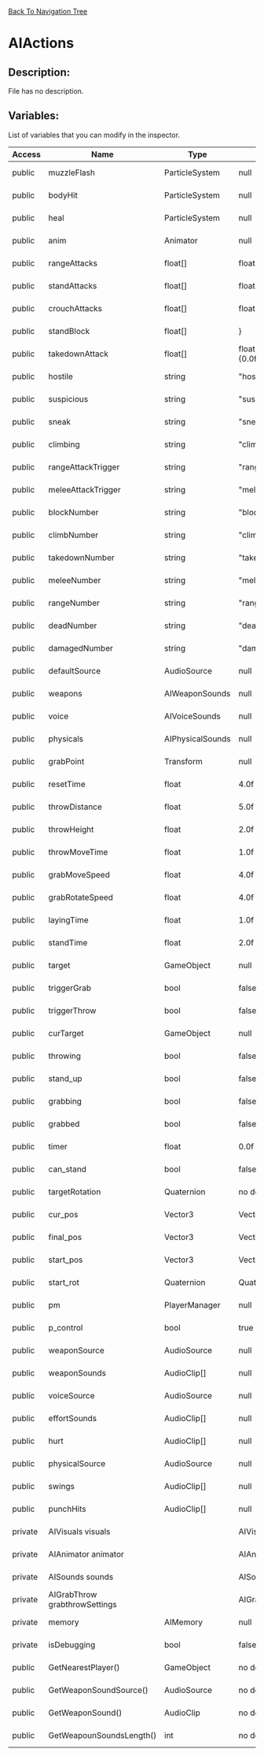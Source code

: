 [Back To Navigation Tree](https://wesleywh.github.io/GameDevRepo/docs/navigation.html)
# AIActions

## Description:
File has no description.

## Variables:
List of variables that you can modify in the inspector.

|Access|Name|Type|Default Value|Description|
|---|---|---|---|---|
|public|muzzleFlash|ParticleSystem|null|No description.|
|public|bodyHit|ParticleSystem|null|No description.|
|public|heal|ParticleSystem|null|No description.|
|public|anim|Animator|null|No description.|
|public|rangeAttacks|float[]|float[1]{1.0f}|No description.|
|public|standAttacks|float[]|float[9]{0.1818182f,0.2727273f,0.3636364f,0.4545455f,0.5454546f,0.7272727f,0.8181818f,0.9090909f,1.0f}|No description.|
|public|crouchAttacks|float[]|float[2]{0.0f,1.0f}|No description.|
|public|standBlock|float[]|}|No description.|
|public|takedownAttack|float[]|float[12]{0.0f,0.09090f,0.18181f,0.27272f,0.363636f,0.454545f,0.545454f,0.636363f,0.727272f,0.818181f,0.909090f,1.0f}|No description.|
|public|hostile|string|"hostile"|No description.|
|public|suspicious|string|"suspicious"|No description.|
|public|sneak|string|"sneak"|No description.|
|public|climbing|string|"climbing"|No description.|
|public|rangeAttackTrigger|string|"rangeAttack"|No description.|
|public|meleeAttackTrigger|string|"melee"|No description.|
|public|blockNumber|string|"blockNumber"|No description.|
|public|climbNumber|string|"climbNumber"|No description.|
|public|takedownNumber|string|"takedownNumber"|No description.|
|public|meleeNumber|string|"meleeNumber"|No description.|
|public|rangeNumber|string|"rangeNumber"|No description.|
|public|deadNumber|string|"deadNumber"|No description.|
|public|damagedNumber|string|"damagedNumber"|No description.|
|public|defaultSource|AudioSource|null|No description.|
|public|weapons|AIWeaponSounds|null|No description.|
|public|voice|AIVoiceSounds|null|No description.|
|public|physicals|AIPhysicalSounds|null|No description.|
|public|grabPoint|Transform|null|No description.|
|public|resetTime|float|4.0f|No description.|
|public|throwDistance|float|5.0f|No description.|
|public|throwHeight|float|2.0f|No description.|
|public|throwMoveTime|float|1.0f|No description.|
|public|grabMoveSpeed|float|4.0f|No description.|
|public|grabRotateSpeed|float|4.0f|No description.|
|public|layingTime|float|1.0f|No description.|
|public|standTime|float|2.0f|No description.|
|public|target|GameObject|null|No description.|
|public|triggerGrab|bool|false|No description.|
|public|triggerThrow|bool|false|No description.|
|public|curTarget|GameObject|null|No description.|
|public|throwing|bool|false|No description.|
|public|stand_up|bool|false|No description.|
|public|grabbing|bool|false|No description.|
|public|grabbed|bool|false|No description.|
|public|timer|float|0.0f|No description.|
|public|can_stand|bool|false|No description.|
|public|targetRotation|Quaternion|no default|No description.|
|public|cur_pos|Vector3|Vector3.zero|No description.|
|public|final_pos|Vector3|Vector3.zero|No description.|
|public|start_pos|Vector3|Vector3.zero|No description.|
|public|start_rot|Quaternion|Quaternion.identity|No description.|
|public|pm|PlayerManager|null|No description.|
|public|p_control|bool|true|No description.|
|public|weaponSource|AudioSource|null|No description.|
|public|weaponSounds|AudioClip[]|null|No description.|
|public|voiceSource|AudioSource|null|No description.|
|public|effortSounds|AudioClip[]|null|No description.|
|public|hurt|AudioClip[]|null|No description.|
|public|physicalSource|AudioSource|null|No description.|
|public|swings|AudioClip[]|null|No description.|
|public|punchHits|AudioClip[]|null|No description.|
|private|AIVisuals visuals||AIVisuals()|No description.|
|private|AIAnimator animator||AIAnimator()|No description.|
|private|AISounds sounds||AISounds()|No description.|
|private|AIGrabThrow grabthrowSettings||AIGrabThrow()|No description.|
|private|memory|AIMemory|null|No description.|
|private|isDebugging|bool|false|No description.|
|public|GetNearestPlayer()|GameObject|no default|No description.|
|public|GetWeaponSoundSource()|AudioSource|no default|No description.|
|public|GetWeaponSound()|AudioClip|no default|No description.|
|public|GetWeapounSoundsLength()|int|no default|No description.|
